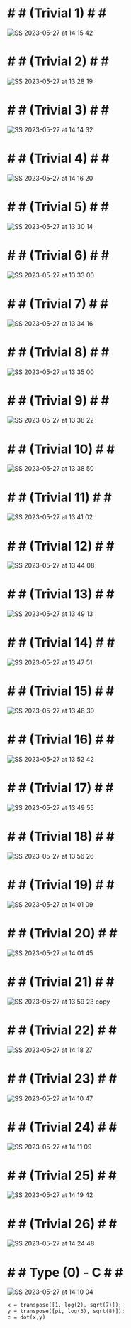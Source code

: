 # # # (Trivial 1) # # #

![SS 2023-05-27 at 14 15 42](https://github.com/space-hippie0/matlab/assets/118982314/cb16f876-f37e-4863-88d4-6791a2e794ef)

# # # (Trivial 2) # # #
![SS 2023-05-27 at 13 28 19](https://github.com/space-hippie0/matlab/assets/118982314/47e6de67-fddb-40a7-a4ef-26e1740e757b)

# # # (Trivial 3) # # #
![SS 2023-05-27 at 14 14 32](https://github.com/space-hippie0/matlab/assets/118982314/2ab9fb54-21cd-410f-8f5b-a4ceba5ceb11)

# # # (Trivial 4) # # #

![SS 2023-05-27 at 14 16 20](https://github.com/space-hippie0/matlab/assets/118982314/a49cec92-fdf1-4d2a-9453-e60fa47f69af)

# # # (Trivial 5) # # #
![SS 2023-05-27 at 13 30 14](https://github.com/space-hippie0/matlab/assets/118982314/9d8f2c92-e7d7-4ce6-afcf-18a23a7042bf)

# # # (Trivial 6) # # #
![SS 2023-05-27 at 13 33 00](https://github.com/space-hippie0/matlab/assets/118982314/32ec2190-abdf-428c-89d7-02a05bd7988e)

# # # (Trivial 7) # # #
![SS 2023-05-27 at 13 34 16](https://github.com/space-hippie0/matlab/assets/118982314/126ecc63-29d4-4cb1-bc52-0651b508478c)

# # # (Trivial 8) # # #
![SS 2023-05-27 at 13 35 00](https://github.com/space-hippie0/matlab/assets/118982314/427d7639-4e54-4eb8-aa81-c4decc896b5c)

# # # (Trivial 9) # # #
![SS 2023-05-27 at 13 38 22](https://github.com/space-hippie0/matlab/assets/118982314/e4515581-5b33-45d2-9288-83e8935ab2a1)

# # # (Trivial 10) # # #
![SS 2023-05-27 at 13 38 50](https://github.com/space-hippie0/matlab/assets/118982314/11a92dd4-93e6-4ae6-8026-ff00727fc892)

# # # (Trivial 11) # # #

![SS 2023-05-27 at 13 41 02](https://github.com/space-hippie0/matlab/assets/118982314/48d3e314-51a9-46d3-b1da-14e0a63d81b2)

# # # (Trivial 12) # # #
![SS 2023-05-27 at 13 44 08](https://github.com/space-hippie0/matlab/assets/118982314/25b8f4e6-bbf1-482a-bcc6-aa3e0e139e4e)

# # # (Trivial 13) # # #
![SS 2023-05-27 at 13 49 13](https://github.com/space-hippie0/matlab/assets/118982314/fe0bcc03-43c8-4f34-b82e-53e466d125b2)

# # # (Trivial 14) # # #

![SS 2023-05-27 at 13 47 51](https://github.com/space-hippie0/matlab/assets/118982314/a4da8a7d-9380-4b0c-bf92-f899ee8e7f00)

# # # (Trivial 15) # # #
![SS 2023-05-27 at 13 48 39](https://github.com/space-hippie0/matlab/assets/118982314/9f06d80a-bd12-4009-a5d9-dc3327bb7af8)

# # # (Trivial 16) # # #
![SS 2023-05-27 at 13 52 42](https://github.com/space-hippie0/matlab/assets/118982314/5b41dabd-39f6-4881-b0d2-ada3517e0eef)

# # # (Trivial 17) # # #
![SS 2023-05-27 at 13 49 55](https://github.com/space-hippie0/matlab/assets/118982314/8d224904-83aa-4e6a-8fb4-bfcfa3bd63cf)

# # # (Trivial 18) # # #
![SS 2023-05-27 at 13 56 26](https://github.com/space-hippie0/matlab/assets/118982314/7a9b5416-31a6-4e9e-a87c-b4e5ca2b0b1e)

# # # (Trivial 19) # # #
![SS 2023-05-27 at 14 01 09](https://github.com/space-hippie0/matlab/assets/118982314/f288f3bf-cf56-4f6e-b5ec-29f48b974f12)

# # # (Trivial 20) # # #

![SS 2023-05-27 at 14 01 45](https://github.com/space-hippie0/matlab/assets/118982314/f4aaac99-3ccd-4ca5-922f-3645cdcbb859)

# # # (Trivial 21) # # #

![SS 2023-05-27 at 13 59 23 copy](https://github.com/space-hippie0/matlab/assets/118982314/8ac5ed95-0f90-4af6-871d-4439b22b7a4f)

# # # (Trivial 22) # # #
![SS 2023-05-27 at 14 18 27](https://github.com/space-hippie0/matlab/assets/118982314/df184229-1296-4570-aa10-be84a78265be)

# # # (Trivial 23) # # #
![SS 2023-05-27 at 14 10 47](https://github.com/space-hippie0/matlab/assets/118982314/17dbf288-5cfd-48fc-8555-cf22e7ef2026)

# # # (Trivial 24) # # #

![SS 2023-05-27 at 14 11 09](https://github.com/space-hippie0/matlab/assets/118982314/7b8d27e2-c6dd-48d3-8f17-d3f41a95e340)

# # # (Trivial 25) # # #
![SS 2023-05-27 at 14 19 42](https://github.com/space-hippie0/matlab/assets/118982314/7f292535-2840-4042-9d10-9e1f1a0d8673)

# # # (Trivial 26) # # #
![SS 2023-05-27 at 14 24 48](https://github.com/space-hippie0/matlab/assets/118982314/d6f5000a-347c-4f22-8085-83f2572a927f)


# # # Type (0) - C # # #
![SS 2023-05-27 at 14 10 04](https://github.com/space-hippie0/matlab/assets/118982314/5b0d2e37-7162-4907-90d0-7c3648e6bb62)
```
x = transpose([1, log(2), sqrt(7)]);
y = transpose([pi, log(3), sqrt(8)]);
c = dot(x,y)
```

